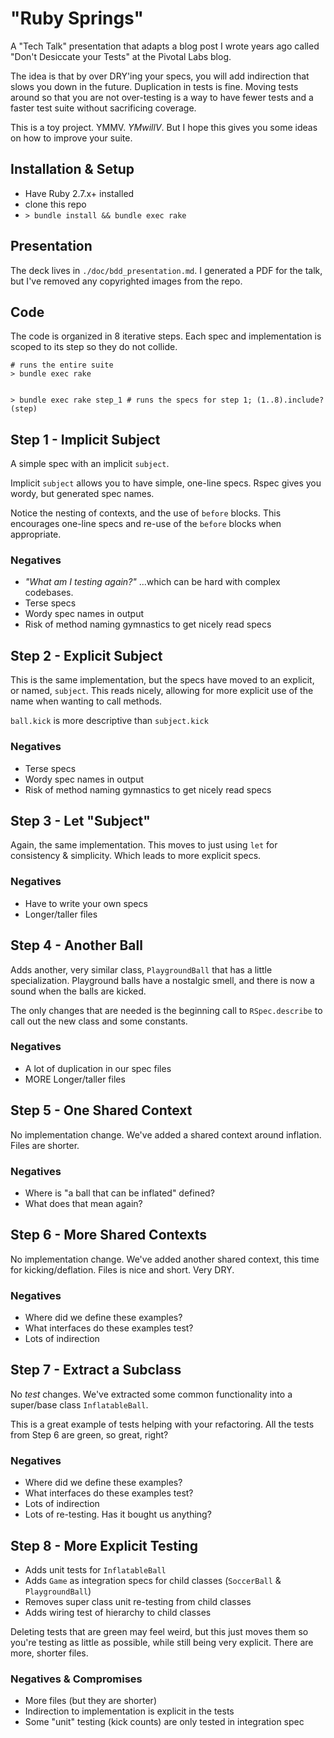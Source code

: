 # "Ruby Springs"

A "Tech Talk" presentation that adapts a blog post I wrote years ago called "Don't Desiccate your Tests" at the Pivotal Labs blog. 

The idea is that by over DRY'ing your specs, you will add indirection that slows you down in the future. Duplication in tests is fine. Moving tests around so that you are not over-testing is a way to have fewer tests and a faster test suite without sacrificing coverage.

This is a toy project. YMMV. _YMwillV_. But I hope this gives you some ideas on how to improve your suite.

## Installation & Setup

- Have Ruby 2.7.x+ installed
- clone this repo
- `> bundle install && bundle exec rake`

## Presentation

The deck lives in `./doc/bdd_presentation.md`. I generated a PDF for the talk, but I've removed any copyrighted images from the repo. 

## Code

The code is organized in 8 iterative steps. Each spec and implementation is scoped to its step so they do not collide.

```shell
# runs the entire suite
> bundle exec rake                       


> bundle exec rake step_1 # runs the specs for step 1; (1..8).include?(step)

```

## Step 1 - Implicit Subject

A simple spec with an implicit `subject`.

Implicit `subject` allows you to have simple, one-line specs. Rspec gives you wordy, but generated spec names.

Notice the nesting of contexts, and the use of `before` blocks. This encourages one-line specs and re-use of the `before` blocks when appropriate.

### Negatives

- _"What am I testing again?"_ ...which can be hard with complex codebases.
- Terse specs
- Wordy spec names in output
- Risk of method naming gymnastics to get nicely read specs

## Step 2 - Explicit Subject

This is the same implementation, but the specs have moved to an explicit, or named, `subject`. This reads nicely, allowing for more explicit use of the name when wanting to call methods.

`ball.kick` is more descriptive than `subject.kick`

### Negatives

- Terse specs
- Wordy spec names in output
- Risk of method naming gymnastics to get nicely read specs

## Step 3 - Let "Subject"

Again, the same implementation. This moves to just using `let` for consistency & simplicity. Which leads to more explicit specs. 

### Negatives

- Have to write your own specs
- Longer/taller files

## Step 4 - Another Ball

Adds another, very similar class, `PlaygroundBall` that has a little specialization. Playground balls have a nostalgic smell, and there is now a sound when the balls are kicked.

The only changes that are needed is the beginning call to `RSpec.describe` to call out the new class and some constants.

### Negatives

- A lot of duplication in our spec files
- MORE Longer/taller files

## Step 5 - One Shared Context

No implementation change. We've added a shared context around inflation. Files are shorter.

### Negatives

- Where is "a ball that can be inflated" defined?
- What does that mean again?

## Step 6 - More Shared Contexts

No implementation change. We've added another shared context, this time for kicking/deflation. Files is nice and short. Very DRY.

### Negatives

- Where did we define these examples?
- What interfaces do these examples test?
- Lots of indirection

## Step 7 - Extract a Subclass

No _test_ changes. We've extracted some common functionality into a super/base class `InflatableBall`.

This is a great example of tests helping with your refactoring. All the tests from Step 6 are green, so great, right?

### Negatives

- Where did we define these examples?
- What interfaces do these examples test?
- Lots of indirection
- Lots of re-testing. Has it bought us anything?

## Step 8 - More Explicit Testing

- Adds unit tests for `InflatableBall`
- Adds `Game` as integration specs for child classes (`SoccerBall` & `PlaygroundBall`)
- Removes super class unit re-testing from child classes 
- Adds wiring test of hierarchy to child classes

Deleting tests that are green may feel weird, but this just moves them so you're testing as little as possible, while still being very explicit. There are more, shorter files.

### Negatives & Compromises

- More files (but they are shorter)
- Indirection to implementation is explicit in the tests
- Some "unit" testing (kick counts) are only tested in integration spec






